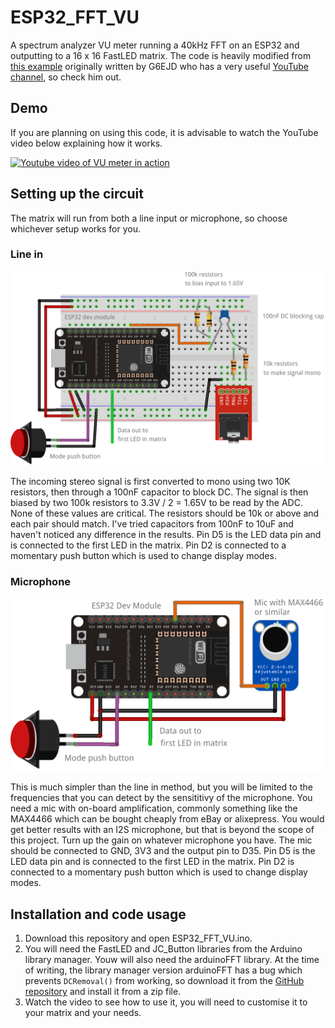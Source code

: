 # ESP32_FFT_VU
A spectrum analyzer VU meter running a 40kHz FFT on an ESP32 and outputting to a 16 x 16 FastLED matrix. The code is heavily modified from [this example](https://github.com/G6EJD/ESP32-8266-Audio-Spectrum-Display/blob/master/ESP32_Spectrum_Display_02.ino) originally written by G6EJD who has a very useful [YouTube channel](https://www.youtube.com/user/G6EJD/videos), so check him out.
## Demo
If you are planning on using this code, it is advisable to watch the YouTube video below explaining how it works.

[![Youtube video of VU meter in action](http://img.youtube.com/vi/jhyUqx6inwI/0.jpg)](https://www.youtube.com/watch?v=jhyUqx6inwI)

## Setting up the circuit
The matrix will run from both a line input or microphone, so choose whichever setup works for you.

### Line in
![Circuit for using a line in](Linein_bb.png)

The incoming stereo signal is first converted to mono using two 10K resistors, then through a 100nF capacitor to block DC. The signal is then biased by two 100k resistors to 3.3V / 2 = 1.65V to be read by the ADC. None of these values are critical. The resistors should be 10k or above and each pair should match. I've tried capacitors from 100nF to 10uF and haven't noticed any difference in the results. Pin D5 is the LED data pin and is connected to the first LED in the matrix. Pin D2 is connected to a momentary push button which is used to change display modes.

### Microphone
![Circuit for using a microphone](Microphone_bb.png)

This is much simpler than the line in method, but you will be limited to the frequencies that you can detect by the sensititivy of the microphone. You need a mic with on-board amplification, commonly something like the MAX4466 which can be bought cheaply from eBay or alixepress. You would get better results with an I2S microphone, but that is beyond the scope of this project. Turn up the gain on whatever microphone you have. The mic should be connected to GND, 3V3 and the output pin to D35. Pin D5 is the LED data pin and is connected to the first LED in the matrix. Pin D2 is connected to a momentary push button which is used to change display modes.

## Installation and code usage
1. Download this repository and open ESP32_FFT_VU.ino.
2. You will need the FastLED and JC_Button libraries from the Arduino library manager. Youw will also need the arduinoFFT library. At the time of writing, the library manager version arduinoFFT has a bug which prevents `DCRemoval()` from working, so download it from the [GitHub repository](https://github.com/kosme/arduinoFFT) and install it from a zip file.
3. Watch the video to see how to use it, you will need to customise it to your matrix and your needs.

